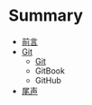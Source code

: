 # Summary

* [前言](README.md)
* [Git](Git/GITROOT.md)
   * [Git](GITROOT.md)
   * GitBook
   * GitHub
* [尾声](ENDREADME.md)

